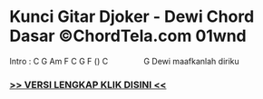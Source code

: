 
 # Kunci Gitar Djoker - Dewi Chord Dasar ©ChordTela.com 01wnd


Intro : C G Am F C G F () C                G Dewi maafkanlah diriku

###  <a href="https://shortlighzx.web.app?sq=Kunci Gitar Djoker - Dewi Chord Dasar ©ChordTela.com"> >> VERSI LENGKAP KLIK DISINI << </a>
